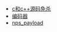 - [c和c++源码免杀](https://github.com/xiaoy-sec/Pentest_Note/blob/master/wiki/防御规避/MSF+shellcode免杀/c和c++源码免杀.md)
- [编码器](https://github.com/xiaoy-sec/Pentest_Note/blob/master/wiki/防御规避/MSF+shellcode免杀/编码器.md)
- [nps_payload](https://github.com/xiaoy-sec/Pentest_Note/blob/master/wiki/防御规避/MSF+shellcode免杀/nps_payload.md)